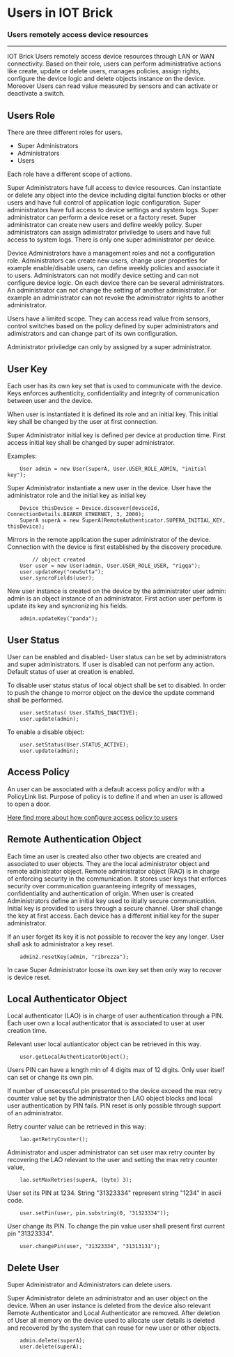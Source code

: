 # Users in IOT Brick

### Users remotely access device resources

---

IOT Brick Users remotely access device resources through LAN or WAN connectivity. Based on their role, users can perform administrative actions like create, update or delete users, manages policies, assign rights, configure the device logic and delete objects instance on the device. Moreover Users can read value measured by sensors and can activate or deactivate a switch.

## Users Role
There are three different roles for users.

- Super Administrators
- Administrators
- Users

Each role have a different scope of actions.

Super Administrators have full access to device resources. Can instantiate or delete any object into the device including digital function blocks or other users and have full control of application logic configuration. Super administrators have full access to device settings and system logs. Super administrator can perform a device reset or a factory reset. Super administrator can create new users and define weekly policy. Super administrators can assign adimistrator priviledge to users and have full access to system logs. There is only one super administrator per device. 

Device Administrators have a management roles and not a configuration role. Administrators can create new users, change user properties for example enable/disable users, can define weekly policies and associate it to users. Administrators can not modify device setting and can not configure device logic. On each device there can be several administrators. An administrator can not change the setting of another administrator. For example an administrator can not revoke the administrator rights to another administrator.

Users have a limited scope. They can access read value from sensors, control switches based on the policy defined by super administrators and adimistrators and can change part of its own configuration.

Administrator priviledge can only by assigned by a super administrator.

## User Key
Each user has its own key set that is used to communicate with the device. Keys enforces authenticity, confidentiality and integrity of communication between user and the device.

When user is instantiated it is defined its role and an initial key. This initial key shall be changed by the user at first connection.

Super Administrator initial key is defined per device at production time. First access initial key shall be changed by super administrator.

Examples:
```
	User admin = new User(superA, User.USER_ROLE_ADMIN, "initial key");
```	

Super Administrator instantiate a new user in the device. User have the administrator role and the initial key as initial key

```
	Device thisDevice = Device.discover(deviceId, ConnectionDetails.BEARER_ETHERNET, 3, 2000);
	SuperA superA = new SuperA(RemoteAuthenticator.SUPERA_INITIAL_KEY, thisDevice);
```

Mirrors in the remote application the super administrator of the device. Connection with the device is first established by the discovery procedure.

```
		// object created
	User user = new User(admin, User.USER_ROLE_USER, "rigqa");
	user.updateKey("newSutta");
	user.syncroFields(user);
```
New user instance is created on the device by the administrator user admin: admin is an object instance of an administrator.  First action user perform is update its key and syncronizing his fields.

```
	admin.updateKey("panda");
```
## User Status
User can be enabled and disabled- User status can be set by administrators and super administrators. If user is disabled can not perform any action. Default status of user at creation is enabled.

To disable user status status of local object shall be set to disabled. In order to push the change to morror object on the device the update command shall be performed.

```                      
	user.setStatus( User.STATUS_INACTIVE);
	user.update(admin);
```
To enable a disable object:
```
	user.setStatus(User.STATUS_ACTIVE);
	user.update(admin);
```
## Access Policy
An user can be associated with a default access policy and/or with a PolicyLink list. Purpose of policy is to define if and when an user is allowed to open a door.

[Here find more about how configure access policy to users](md/ACCESS_POLICY.md)

## Remote Authentication Object
Each time an user is created also other two objects are created and associated to user objects. They are the local administrator object and remote adinistrator object.
Remote administrator object (RAO) is in charge of enforcing security in the communication. It stores user keys that enforces security over communication guaranteeing integrity of messages, confidentiality and authentication of origin.
When user is created Administrators define an initial key used to iitially secure communication. Initial key is provided to users through a secure channel. User shall change the key at first access.
Each device has a different initial key for the super administrator.

If an user forget its key it is not possible to recover the key any longer. User shall ask to administrator a key reset.

```
	admin2.resetKey(admin, "ribrezza");
```

In case Super Administrator loose its own key set then only way to recover is device reset.

## Local Authenticator Object
Local authenticator (LAO) is in charge of user authentication through a PIN. Each user own a local authenticator that is associated to user at user creation time.

Relevant user local autianticator object can be retrieved in this way.
```
	user.getLocalAuthenticatorObject();
```

Users PIN can have a length min of 4 digits max of 12 digits. Only user itself can set or change its own pin. 

If number of unsecessful pin presented to the device exceed the max retry counter value set by the administrator then LAO object blocks and local user authentication by PIN fails. PIN reset is only possible through support of an administrator.

Retry counter value can be retrieved in this way:
```
	lao.getRetryCounter();
```
Administrator and usper administrator can set user max retry counter by recovering the LAO relevant to the user and setting the max retry counter value,
```
	lao.setMaxRetries(superA, (byte) 3);
```
User set its PIN at 1234. String "31323334" represent string "1234" in ascii code.
```
	user.setPin(user, pin.substring(0, "31323334"));
```
User change its PIN. To change the pin value user shall present first current pin "31323334".
```
	user.changePin(user, "31323334", "31313131");
```

## Delete User
Super Administrator and Administrators can delete users.

Super Administrator delete an administrator and an user object on the device. When an user instance is deleted from the device also relevant Remote Authenticator and Local Authenticator are removed. After deletion of User all memory on the device used to allocate user details is deleted and recovered by the system that can reuse for new user or other objects.
```
	admin.delete(superA);
	user.delete(superA);
```
